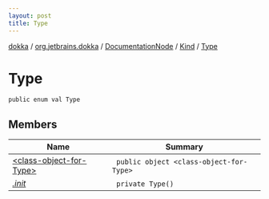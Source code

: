 ```yaml
---
layout: post
title: Type
---
```

[dokka](../../../../index.md) / [org.jetbrains.dokka](../../../index.md) / [DocumentationNode](../../index.md) / [Kind](../index.md) / [Type](index.md)

# Type

```
public enum val Type
```
## Members
| Name | Summary |
|------|---------|
|[&lt;class-object-for-Type&gt;](_class-object-for-Type_/index.md)|&nbsp;&nbsp;`public object <class-object-for-Type>`<br>|
|[*.init*](_init_.md)|&nbsp;&nbsp;`private Type()`<br>|
